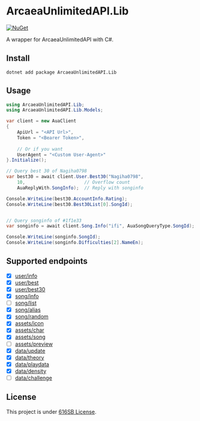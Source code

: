 ﻿# ArcaeaUnlimitedAPI.Lib

[![NuGet](https://img.shields.io/nuget/vpre/ArcaeaUnlimitedAPI.Lib?label=NuGet)](https://www.nuget.org/packages/ArcaeaUnlimitedAPI.Lib/)

A wrapper for ArcaeaUnlimitedAPI with C#.

## Install

```shell
dotnet add package ArcaeaUnlimitedAPI.Lib
```

## Usage

```csharp
using ArcaeaUnlimitedAPI.Lib;
using ArcaeaUnlimitedAPI.Lib.Models;

var client = new AuaClient
{
    ApiUrl = "<API Url>",
    Token = "<Bearer Token>",
    
    // Or if you want
    UserAgent = "<Custom User-Agent>"
}.Initialize();

// Query best 30 of Nagiha0798
var best30 = await client.User.Best30("Nagiha0798",
    10,                      // Overflow count
    AuaReplyWith.SongInfo);  // Reply with songinfo

Console.WriteLine(best30.AccountInfo.Rating);
Console.WriteLine(best30.Best30List[0].SongId);


// Query songinfo of #1f1e33
var songinfo = await client.Song.Info("ifi", AuaSongQueryType.SongId);

Console.WriteLine(songinfo.SongId);
Console.WriteLine(songinfo.Difficulties[2].NameEn);
```

## Supported endpoints

- [x] [user/info](https://github.com/Arcaea-Infinity/ArcaeaUnlimitedAPI-Wiki/blob/main/user/info.md)
- [x] [user/best](https://github.com/Arcaea-Infinity/ArcaeaUnlimitedAPI-Wiki/blob/main/user/best.md)
- [x] [user/best30](https://github.com/Arcaea-Infinity/ArcaeaUnlimitedAPI-Wiki/blob/main/user/best30.md)
- [x] [song/info](https://github.com/Arcaea-Infinity/ArcaeaUnlimitedAPI-Wiki/blob/main/song/info.md)
- [ ] [song/list](https://github.com/Arcaea-Infinity/ArcaeaUnlimitedAPI-Wiki/blob/main/song/list.md)
- [x] [song/alias](https://github.com/Arcaea-Infinity/ArcaeaUnlimitedAPI-Wiki/blob/main/song/alias.md)
- [x] [song/random](https://github.com/Arcaea-Infinity/ArcaeaUnlimitedAPI-Wiki/blob/main/song/random.md)
- [x] [assets/icon](https://github.com/Arcaea-Infinity/ArcaeaUnlimitedAPI-Wiki/blob/main/assets/icon.md)
- [x] [assets/char](https://github.com/Arcaea-Infinity/ArcaeaUnlimitedAPI-Wiki/blob/main/assets/char.md)
- [x] [assets/song](https://github.com/Arcaea-Infinity/ArcaeaUnlimitedAPI-Wiki/blob/main/assets/song.md)
- [ ] [assets/preview](https://github.com/Arcaea-Infinity/ArcaeaUnlimitedAPI-Wiki/blob/main/assets/preview.md)
- [x] [data/update](https://github.com/Arcaea-Infinity/ArcaeaUnlimitedAPI-Wiki/blob/main/data/update.md)
- [x] [data/theory](https://github.com/Arcaea-Infinity/ArcaeaUnlimitedAPI-Wiki/blob/main/data/theory.md)
- [x] [data/playdata](https://github.com/Arcaea-Infinity/ArcaeaUnlimitedAPI-Wiki/blob/main/data/playdata.md)
- [x] [data/density](https://github.com/Arcaea-Infinity/ArcaeaUnlimitedAPI-Wiki/blob/main/data/density.md)
- [ ] [data/challenge](https://github.com/Arcaea-Infinity/ArcaeaUnlimitedAPI-Wiki/blob/main/data/challenge.md)

## License

This project is under [616SB License](./LICENSE).
